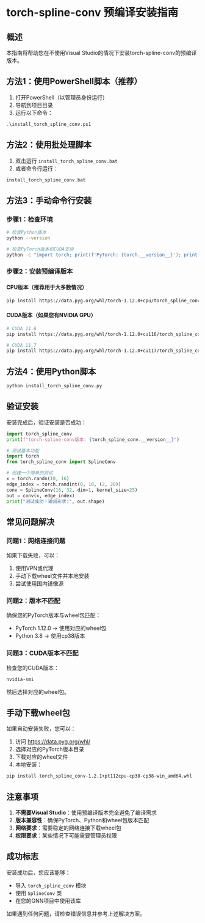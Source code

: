 # torch-spline-conv 预编译安装指南

## 概述
本指南将帮助您在不使用Visual Studio的情况下安装torch-spline-conv的预编译版本。

## 方法1：使用PowerShell脚本（推荐）

1. 打开PowerShell（以管理员身份运行）
2. 导航到项目目录
3. 运行以下命令：
```powershell
.\install_torch_spline_conv.ps1
```

## 方法2：使用批处理脚本

1. 双击运行 `install_torch_spline_conv.bat`
2. 或者命令行运行：
```cmd
install_torch_spline_conv.bat
```

## 方法3：手动命令行安装

### 步骤1：检查环境
```bash
# 检查Python版本
python --version

# 检查PyTorch版本和CUDA支持
python -c "import torch; print(f'PyTorch: {torch.__version__}'); print(f'CUDA: {torch.cuda.is_available()}')"
```

### 步骤2：安装预编译版本

#### CPU版本（推荐用于大多数情况）
```bash
pip install https://data.pyg.org/whl/torch-1.12.0+cpu/torch_spline_conv-1.2.1+pt112cpu-cp38-cp38-win_amd64.whl
```

#### CUDA版本（如果您有NVIDIA GPU）
```bash
# CUDA 11.6
pip install https://data.pyg.org/whl/torch-1.12.0+cu116/torch_spline_conv-1.2.1+pt112cu116-cp38-cp38-win_amd64.whl

# CUDA 11.7
pip install https://data.pyg.org/whl/torch-1.12.0+cu117/torch_spline_conv-1.2.1+pt112cu117-cp38-cp38-win_amd64.whl
```

## 方法4：使用Python脚本

```bash
python install_torch_spline_conv.py
```

## 验证安装

安装完成后，验证安装是否成功：

```python
import torch_spline_conv
print(f"torch-spline-conv版本: {torch_spline_conv.__version__}")

# 测试基本功能
import torch
from torch_spline_conv import SplineConv

# 创建一个简单的测试
x = torch.randn(10, 16)
edge_index = torch.randint(0, 10, (2, 20))
conv = SplineConv(16, 32, dim=1, kernel_size=25)
out = conv(x, edge_index)
print("测试成功！输出形状:", out.shape)
```

## 常见问题解决

### 问题1：网络连接问题
如果下载失败，可以：
1. 使用VPN或代理
2. 手动下载wheel文件并本地安装
3. 尝试使用国内镜像源

### 问题2：版本不匹配
确保您的PyTorch版本与wheel包匹配：
- PyTorch 1.12.0 → 使用对应的wheel包
- Python 3.8 → 使用cp38版本

### 问题3：CUDA版本不匹配
检查您的CUDA版本：
```bash
nvidia-smi
```
然后选择对应的wheel包。

## 手动下载wheel包

如果自动安装失败，您可以：

1. 访问 https://data.pyg.org/whl/
2. 选择对应的PyTorch版本目录
3. 下载对应的wheel文件
4. 本地安装：
```bash
pip install torch_spline_conv-1.2.1+pt112cpu-cp38-cp38-win_amd64.whl
```

## 注意事项

1. **不需要Visual Studio**：使用预编译版本完全避免了编译需求
2. **版本兼容性**：确保PyTorch、Python和wheel包版本匹配
3. **网络要求**：需要稳定的网络连接下载wheel包
4. **权限要求**：某些情况下可能需要管理员权限

## 成功标志

安装成功后，您应该能够：
- 导入 `torch_spline_conv` 模块
- 使用 `SplineConv` 类
- 在您的GNN项目中使用该库

如果遇到任何问题，请检查错误信息并参考上述解决方案。


